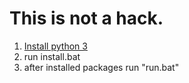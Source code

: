# This is not a hack.
1) [Install python 3](https://www.python.org/ftp/python/3.10.5/python-3.10.5-amd64.exe)
2) run install.bat
3) after installed packages run "run.bat"

